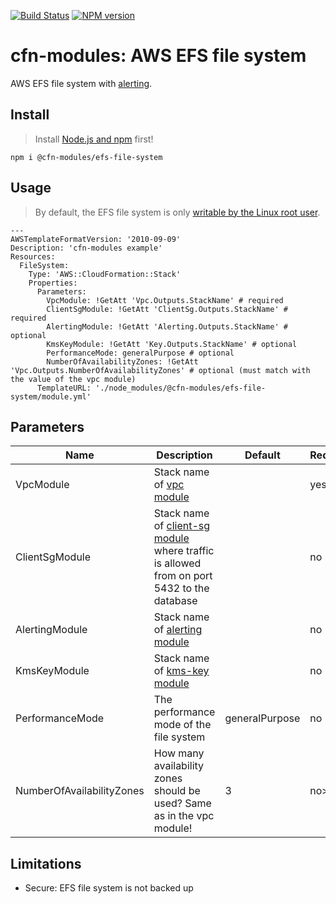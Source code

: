 [![Build Status](https://travis-ci.org/cfn-modules/efs-file-system.svg?branch=master)](https://travis-ci.org/cfn-modules/efs-file-system)
[![NPM version](https://img.shields.io/npm/v/@cfn-modules/efs-file-system.svg)](https://www.npmjs.com/package/@cfn-modules/efs-file-system)

# cfn-modules: AWS EFS file system

AWS EFS file system with [alerting](https://www.npmjs.com/package/@cfn-modules/alerting).

## Install

> Install [Node.js and npm](https://nodejs.org/) first!

```
npm i @cfn-modules/efs-file-system
```

## Usage

> By default, the EFS file system is only [writable by the Linux root user](https://docs.aws.amazon.com/efs/latest/ug/accessing-fs-nfs-permissions.html).

```
---
AWSTemplateFormatVersion: '2010-09-09'
Description: 'cfn-modules example'
Resources:
  FileSystem:
    Type: 'AWS::CloudFormation::Stack'
    Properties:
      Parameters:
        VpcModule: !GetAtt 'Vpc.Outputs.StackName' # required
        ClientSgModule: !GetAtt 'ClientSg.Outputs.StackName' # required
        AlertingModule: !GetAtt 'Alerting.Outputs.StackName' # optional
        KmsKeyModule: !GetAtt 'Key.Outputs.StackName' # optional
        PerformanceMode: generalPurpose # optional
        NumberOfAvailabilityZones: !GetAtt 'Vpc.Outputs.NumberOfAvailabilityZones' # optional (must match with the value of the vpc module)
      TemplateURL: './node_modules/@cfn-modules/efs-file-system/module.yml'
```

## Parameters

<table>
  <thead>
    <tr>
      <th>Name</th>
      <th>Description</th>
      <th>Default</th>
      <th>Required?</th>
      <th>Allowed values</th>
    </tr>
  </thead>
  <tbody>
    <tr>
      <td>VpcModule</td>
      <td>Stack name of <a href="https://www.npmjs.com/package/@cfn-modules/vpc">vpc module</a></td>
      <td></td>
      <td>yes</td>
      <td></td>
    </tr>
    <tr>
      <td>ClientSgModule</td>
      <td>Stack name of <a href="https://www.npmjs.com/package/@cfn-modules/client-sg">client-sg module</a> where traffic is allowed from on port 5432 to the database</td>
      <td></td>
      <td>no</td>
      <td></td>
    </tr>
    <tr>
      <td>AlertingModule</td>
      <td>Stack name of <a href="https://www.npmjs.com/package/@cfn-modules/alerting">alerting module</a></td>
      <td></td>
      <td>no</td>
      <td></td>
    </tr>
    <tr>
      <td>KmsKeyModule</td>
      <td>Stack name of <a href="https://www.npmjs.com/package/@cfn-modules/kms-key">kms-key module</a></td>
      <td></td>
      <td>no</td>
      <td></td>
    </tr>
    <tr>
      <td>PerformanceMode</td>
      <td>The performance mode of the file system</td>
      <td>generalPurpose</td>
      <td>no</td>
      <td>[generalPurpose, maxIO]</td>
    </tr>
    <tr>
      <td>NumberOfAvailabilityZones</td>
      <td>How many availability zones should be used? Same as in the vpc module!</td>
      <td>3</td>
      <td>no></td>
      <td>[2-3]</td>
    </tr>
  </tbody>
</table>

## Limitations

* Secure: EFS file system is not backed up

